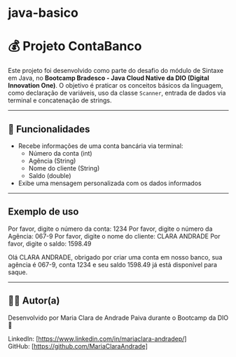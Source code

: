 # java-basico

# 💰 Projeto ContaBanco

Este projeto foi desenvolvido como parte do desafio do módulo de Sintaxe em Java, no **Bootcamp Bradesco - Java Cloud Native da DIO (Digital Innovation One)**. O objetivo é praticar os conceitos básicos da linguagem, como declaração de variáveis, uso da classe `Scanner`, entrada de dados via terminal e concatenação de strings.

---

## 🚀 Funcionalidades

- Recebe informações de uma conta bancária via terminal:
  - Número da conta (int)
  - Agência (String)
  - Nome do cliente (String)
  - Saldo (double)
- Exibe uma mensagem personalizada com os dados informados

---

##  Exemplo de uso
Por favor, digite o número da conta: 1234
Por favor, digite o número da Agência: 067-9
Por favor, digite o nome do cliente: CLARA ANDRADE
Por favor, digite o saldo: 1598.49

Olá CLARA ANDRADE, obrigado por criar uma conta em nosso banco, sua agência é 067-9, conta 1234 e seu saldo 1598.49 já está disponível para saque.

---

## 👩‍💻 Autor(a)

Desenvolvido por Maria Clara de Andrade Paiva durante o Bootcamp da DIO 🚀

LinkedIn: [https://www.linkedin.com/in/mariaclara-andradep/]  
GitHub: [https://github.com/MariaClaraAndrade]
